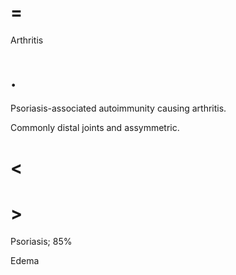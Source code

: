 # =

Arthritis

# .

Psoriasis-associated autoimmunity causing arthritis.

Commonly distal joints and assymmetric.

# <

# >

Psoriasis; 85%

Edema
